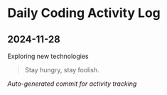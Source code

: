 # Daily Coding Activity Log

## 2024-11-28

Exploring new technologies

> Stay hungry, stay foolish.

*Auto-generated commit for activity tracking*
